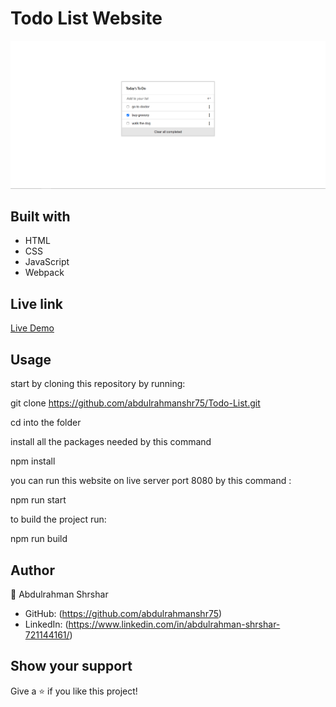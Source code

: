 # Todo List Website

![screenshot](images/screenshot.png)

## Built with

- HTML
- CSS
- JavaScript
- Webpack

## Live link

[Live Demo]()

## Usage

start by cloning this repository by running:

git clone https://github.com/abdulrahmanshr75/Todo-List.git

cd into the folder

install all the packages needed by this command

npm install


you can run this website on live server port 8080 by this command : 

npm run start

to build the project run:

npm run build

## Author

👤 Abdulrahman Shrshar

- GitHub: (https://github.com/abdulrahmanshr75)
- LinkedIn: (https://www.linkedin.com/in/abdulrahman-shrshar-721144161/)

## Show your support

Give a ⭐️ if you like this project!



